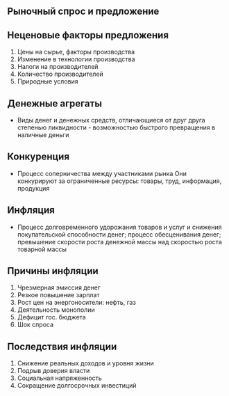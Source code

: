 ## Рыночный спрос и предложение 
## Неценовые факторы предложения
1) Цены на сырье, факторы производства 
2) Изменение в технологии производства
3) Налоги на производителей 
4) Количество производителей
5) Природные условия 
## Денежные агрегаты
- Виды денег и денежных средств, отличающиеся от друг друга степенью ликвидности - возможностью быстрого превращения в наличные деньги 
## Конкуренция
- Процесс соперничества между участниками рынка
Они конкурируют за ограниченные ресурсы: товары, труд, информация, продукция
## Инфляция 
- Процесс долговременного удорожания товаров и услуг и снижения покупательской способности денег; процесс обесценивания денег; превышение скорости роста денежной массы над скоростью роста товарной массы
## Причины инфляции 
1) Чрезмерная эмиссия денег 
2) Резкое повышение зарплат 
3) Рост цен на энергоносители: нефть, газ
4) Деятельность монополии
5) Дефицит гос. бюджета
6) Шок спроса
## Последствия инфляции 
1) Снижение реальных доходов и уровня жизни
2) Подрыв доверия власти 
3) Социальная напряженность 
4) Сокращение долгосрочных инвестиций 
